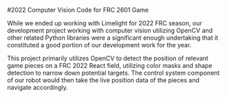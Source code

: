 #2022 Computer Vision Code for FRC 2601 Game

While we ended up working with Limelight for 2022 FRC season, our development project working with computer vision utilizing OpenCV and other related Python libraries
were a significant enough undertaking that it constituted a good portion of our development work for the year.  

This project primarily utilizes OpenCV to detect the position of relevant game pieces on a FRC 2022 React field, utilizing color masks and shape detection to narrow down
potential targets.  The control system component of our robot would then take the live position data of the pieces and navigate accordingly.
